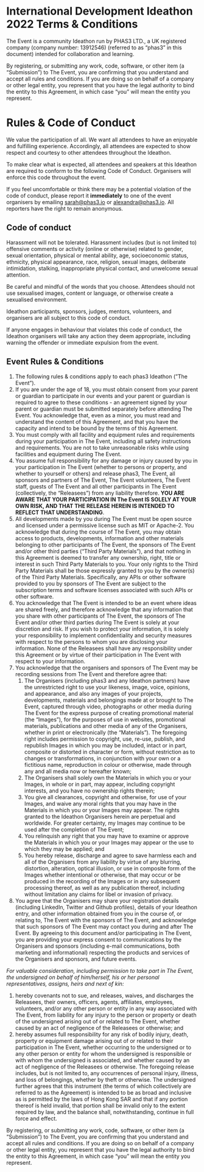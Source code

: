 # International Development Ideathon 2022 Terms & Conditions

The Event is a community Ideathon run by PHAS3 LTD., a UK registered company (company number: 13912546) (referred to as “phas3” in this document) intended for collaboration and learning.

By registering, or submitting any work, code, software, or other item (a “Submission”) to The Event, you are confirming that you understand and accept all rules and conditions. If you are doing so on behalf of a company or other legal entity, you represent that you have the legal authority to bind the entity to this Agreement, in which case “you” will mean the entity you represent.

# **Rules & Code of Conduct**

We value the participation of all. We want all attendees to have an enjoyable and fulfilling experience. Accordingly, all attendees are expected to show respect and courtesy to other attendees throughout the Ideathon.

To make clear what is expected, all attendees and speakers at this Ideathon are required to conform to the following Code of Conduct. Organisers will enforce this code throughout the event.

If you feel uncomfortable or think there may be a potential violation of the code of conduct, please report it **immediately** to one of the event organisers by emailing sarah@phas3.io or alexandra@phas3.io. All reporters have the right to remain anonymous.

## Code of conduct

Harassment will not be tolerated. Harassment includes (but is not limited to) offensive comments or activity (online or otherwise) related to gender, sexual orientation, physical or mental ability, age, socioeconomic status, ethnicity, physical appearance, race, religion, sexual images, deliberate intimidation, stalking, inappropriate physical contact, and unwelcome sexual attention.  

Be careful and mindful of the words that you choose. Attendees should not use sexualised images, content or language, or otherwise create a sexualised environment.

Ideathon participants, sponsors, judges, mentors, volunteers, and organisers are all subject to this code of conduct.

If anyone engages in behaviour that violates this code of conduct, the Ideathon organisers will take any action they deem appropriate, including warning the offender or immediate expulsion from the event.

## Event Rules & Conditions

1. The following rules & conditions apply to each phas3 Ideathon (”The Event”).
2. If you are under the age of 18, you must obtain consent from your parent or guardian to participate in our events and your parent or guardian is required to agree to these conditions - an agreement signed by your parent or guardian must be submitted separately before attending The Event. You acknowledge that, even as a minor, you must read and understand the content of this Agreement, and that you have the capacity and intend to be bound by the terms of this Agreement.
3. You must comply with all facility and equipment rules and requirements during your participation in The Event, including all safety instructions and requirements. You are not to take unreasonable risks while using facilities and equipment during The Event.
4. You assume full responsibility for any damage or injury caused by you in your participation in The Event (whether to persons or property, and whether to yourself or others) and release phas3, The Event, all sponsors and partners of The Event, The Event volunteers, The Event staff, guests of The Event and all other participants in The Event (collectively, the “Releasees”) from any liability therefore. **YOU ARE AWARE THAT YOUR PARTICIPATION IN The Event IS SOLELY AT YOUR OWN RISK, AND THAT THE RELEASE HEREIN IS INTENDED TO REFLECT THAT UNDERSTANDING**.
5. All developments made by you during The Event must be open source and licensed under a permissive license such as MIT or Apache-2. You acknowledge that during the course of The Event, you may obtain access to products, developments, information and other materials belonging to other participants of The Event, the sponsors of The Event and/or other third parties (“Third Party Materials”), and that nothing in this Agreement is deemed to transfer any ownership, right, title or interest in such Third Party Materials to you. Your only rights to the Third Party Materials shall be those expressly granted to you by the owner(s) of the Third Party Materials. Specifically, any APIs or other software provided to you by sponsors of The Event are subject to the subscription terms and software licenses associated with such APIs or other software.
6. You acknowledge that The Event is intended to be an event where ideas are shared freely, and therefore acknowledge that any information that you share with other participants of The Event, the sponsors of The Event and/or other third parties during The Event is solely at your discretion and risk. If you wish to protect your information, it is solely your responsibility to implement confidentiality and security measures with respect to the persons to whom you are disclosing your information. None of the Releasees shall have any responsibility under this Agreement or by virtue of their participation in The Event with respect to your information.
7. You acknowledge that the organisers and sponsors of The Event may be recording sessions from The Event and therefore agree that:
    1. The Organisers (including phas3 and any Ideathon partners) have the unrestricted right to use your likeness, image, voice, opinions, and appearance, and also any images of your projects, developments, materials and belongings made at or brought to The Event, captured through video, photographs or other media during The Event for the express purpose of creating promotional material (the “Images”), for the purposes of use in websites, promotional materials, publications and other media of any of the Organisers, whether in print or electronically (the “Materials”). The foregoing right includes permission to copyright, use, re-use, publish, and republish Images in which you may be included, intact or in part, composite or distorted in character or form, without restriction as to changes or transformations, in conjunction with your own or a fictitious name, reproduction in colour or otherwise, made through any and all media now or hereafter known;
    2. The Organisers shall solely own the Materials in which you or your Images, in whole or in part, may appear, including copyright interests, and you have no ownership rights therein;
    3. You give all clearances, copyright and otherwise, for use of your Images, and waive any moral rights that you may have in the Materials in which you or your Images may appear. The rights granted to the Ideathon Organisers herein are perpetual and worldwide. For greater certainty, my Images may continue to be used after the completion of The Event;
    4. You relinquish any right that you may have to examine or approve the Materials in which you or your Images may appear or the use to which they may be applied; and
    5. You hereby release, discharge and agree to save harmless each and all of the Organisers from any liability by virtue of any blurring, distortion, alteration, optical illusion, or use in composite form of the Images whether intentional or otherwise, that may occur or be produced in the recording of the Images or in any subsequent processing thereof, as well as any publication thereof, including without limitation any claims for libel or invasion of privacy.
8. You agree that the Organisers may share your registration details (including LinkedIn, Twitter and Github profiles), details of your Ideathon entry, and other information obtained from you in the course of, or relating to, The Event with the sponsors of The Event, and acknowledge that such sponsors of The Event may contact you during and after The Event. By agreeing to this document and/or participating in The Event, you are providing your express consent to communications by the Organisers and sponsors (including e-mail communications, both marketing and informational) respecting the products and services of the Organisers and sponsors, and future events.

*For valuable consideration, including permission to take part in The Event, the undersigned on behalf of him/herself, his or her personal representatives, assigns, heirs and next of kin:*

1. hereby covenants not to sue, and releases, waives, and discharges the Releasees, their owners, officers, agents, affiliates, employees, volunteers, and/or any other person or entity in any way associated with The Event, from liability for any injury to the person or property or death of the undersigned arising out of or related to The Event, whether caused by an act of negligence of the Releasees or otherwise; and
2. hereby assumes full responsibility for any risk of bodily injury, death, property or equipment damage arising out of or related to their participation in The Event, whether occurring to the undersigned or to any other person or entity for whom the undersigned is responsible or with whom the undersigned is associated, and whether caused by an act of negligence of the Releasees or otherwise. The foregoing release includes, but is not limited to, any occurrences of personal injury, illness, and loss of belongings, whether by theft or otherwise. The undersigned further agrees that this instrument (the terms of which collectively are referred to as the Agreement) is intended to be as broad and inclusive as is permitted by the laws of Hong Kong SAR and that if any portion thereof is held invalid, that portion shall be invalid only to the extent required by law, and the balance shall, notwithstanding, continue in full force and effect.

By registering, or submitting any work, code, software, or other item (a “Submission”) to The Event, you are confirming that you understand and accept all rules and conditions. If you are doing so on behalf of a company or other legal entity, you represent that you have the legal authority to bind the entity to this Agreement, in which case “you” will mean the entity you represent.